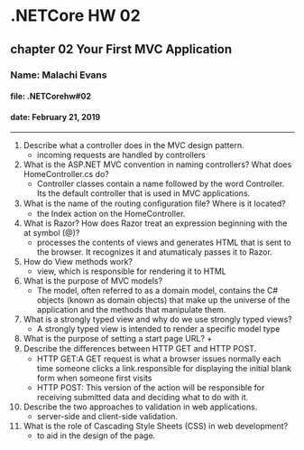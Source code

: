 # .NETCore HW 02

## chapter 02 Your First MVC Application

### Name: Malachi Evans

#### file: .NETCorehw#02

#### date: February 21, 2019

------------------------------
1. Describe what a controller does in the MVC design pattern.
    + incoming requests are handled by controllers
2. What is the ASP.NET MVC convention in naming controllers? What does HomeController.cs do?
    + Controller classes contain a name followed by the word Controller. Its the default controller that is used in MVC applications. 
3. What is the name of the routing conﬁguration ﬁle? Where is it located?
    + the Index action on the HomeController.
4. What is Razor? How does Razor treat an expression beginning with the at symbol (@)?
    + processes the contents of views and generates HTML that is sent to the browser. It recognizes it and atumaticaly passes it to Razor.
5. How do View methods work?
    + view, which is responsible for rendering it to HTML
6. What is the purpose of MVC models?
    + The model, often referred to as a domain model, contains the C# objects (known as domain objects) that make up the universe of the application and the methods that manipulate them.
7. What is a strongly typed view and why do we use strongly typed views?
    + A strongly typed view is intended to render a specific model type
8. What is the purpose of setting a start page URL?
    + 
9. Describe the diﬀerences between HTTP GET and HTTP POST.
    + HTTP GET:A GET request is what a browser issues normally each time someone clicks a link.responsible for displaying the initial blank form when someone first visits
    + HTTP POST: This version of the action will be responsible for receiving submitted data and deciding what to do with it.
10. Describe the two approaches to validation in web applications.
    + server-side and client-side validation.
11. What is the role of Cascading Style Sheets (CSS) in web development?
    + to aid in the design of the page. 